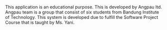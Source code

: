 This application is an educational purpose. This is developed by Angpau ltd. Angpau team is a group that consist of six students from Bandung Institute of Technology.
This system is developed due to fulfill the Software Project Course that is taught by Ms. Yani.